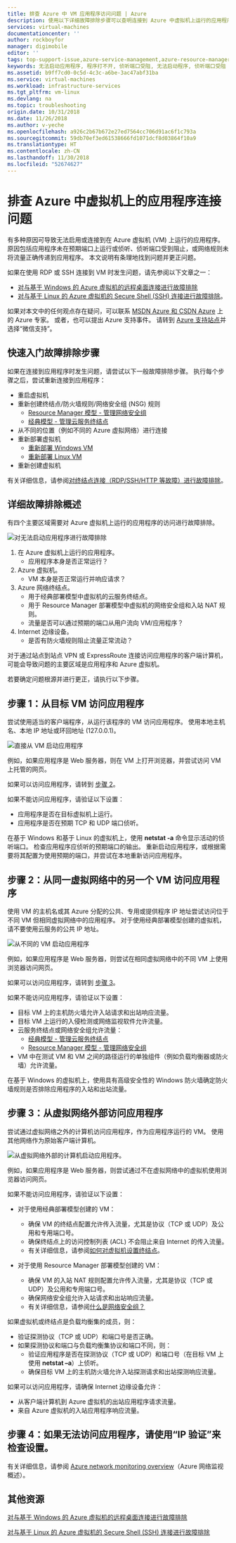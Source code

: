 ```yaml
---
title: 排查 Azure 中 VM 应用程序访问问题 | Azure
description: 使用以下详细故障排除步骤可以查明连接到 Azure 中虚拟机上运行的应用程序时遇到的问题。
services: virtual-machines
documentationcenter: ''
author: rockboyfor
manager: digimobile
editor: ''
tags: top-support-issue,azure-service-management,azure-resource-manager
keywords: 无法启动应用程序, 程序打不开, 侦听端口受阻, 无法启动程序, 侦听端口受阻
ms.assetid: b9ff7cd0-0c5d-4c3c-a6be-3ac47abf31ba
ms.service: virtual-machines
ms.workload: infrastructure-services
ms.tgt_pltfrm: vm-linux
ms.devlang: na
ms.topic: troubleshooting
origin.date: 10/31/2018
ms.date: 11/26/2018
ms.author: v-yeche
ms.openlocfilehash: a926c2b67b672e27ed7564cc706d91ac6f1c793a
ms.sourcegitcommit: 59db70ef3ed61538666fd1071dcf8d03864f10a9
ms.translationtype: HT
ms.contentlocale: zh-CN
ms.lasthandoff: 11/30/2018
ms.locfileid: "52674627"
---
```

# <a name="troubleshoot-application-connectivity-issues-on-virtual-machines-in-azure"></a>排查 Azure 中虚拟机上的应用程序连接问题

有多种原因可导致无法启用或连接到在 Azure 虚拟机 (VM) 上运行的应用程序。 原因包括应用程序未在预期端口上运行或侦听、侦听端口受到阻止，或网络规则未将流量正确传递到应用程序。 本文说明有条理地找到问题并更正问题。

如果在使用 RDP 或 SSH 连接到 VM 时发生问题，请先参阅以下文章之一：

* [对与基于 Windows 的 Azure 虚拟机的远程桌面连接进行故障排除](troubleshoot-rdp-connection.md)
* [对与基于 Linux 的 Azure 虚拟机的 Secure Shell (SSH) 连接进行故障排除](troubleshoot-ssh-connection.md)。

如果对本文中的任何观点存在疑问，可以联系 [MSDN Azure 和 CSDN Azure](https://www.azure.cn/support/forums/) 上的 Azure 专家。 或者，也可以提出 Azure 支持事件。 请转到 [Azure 支持站点](https://www.azure.cn/support/contact/)并选择“微信支持”。

## <a name="quick-start-troubleshooting-steps"></a>快速入门故障排除步骤
如果在连接到应用程序时发生问题，请尝试以下一般故障排除步骤。 执行每个步骤之后，尝试重新连接到应用程序：

* 重启虚拟机
* 重新创建终结点/防火墙规则/网络安全组 (NSG) 规则
  * [Resource Manager 模型 - 管理网络安全组](../../virtual-network/manage-network-security-group.md)
  * [经典模型 - 管理云服务终结点](../../cloud-services/cloud-services-enable-communication-role-instances.md)
* 从不同的位置（例如不同的 Azure 虚拟网络）进行连接
* 重新部署虚拟机
  * [重新部署 Windows VM](redeploy-to-new-node-windows.md)
  * [重新部署 Linux VM](redeploy-to-new-node-linux.md)
* 重新创建虚拟机

有关详细信息，请参阅[对终结点连接（RDP/SSH/HTTP 等故障）进行故障排除](https://social.msdn.microsoft.com/Forums/azure/538a8f18-7c1f-4d6e-b81c-70c00e25c93d/troubleshooting-endpoint-connectivity-rdpsshhttp-etc-failures?forum=WAVirtualMachinesforWindows)。

## <a name="detailed-troubleshooting-overview"></a>详细故障排除概述
有四个主要区域需要对 Azure 虚拟机上运行的应用程序的访问进行故障排除。

![对无法启动应用程序进行故障排除](./media/virtual-machines-common-troubleshoot-app-connection/tshoot_app_access1.png)

1. 在 Azure 虚拟机上运行的应用程序。
   * 应用程序本身是否正常运行？
2. Azure 虚拟机。
   * VM 本身是否正常运行并响应请求？
3. Azure 网络终结点。
   * 用于经典部署模型中虚拟机的云服务终结点。
   * 用于 Resource Manager 部署模型中虚拟机的网络安全组和入站 NAT 规则。
   * 流量是否可以通过预期的端口从用户流向 VM/应用程序？
4. Internet 边缘设备。
   * 是否有防火墙规则阻止流量正常流动？

对于通过站点到站点 VPN 或 ExpressRoute 连接访问应用程序的客户端计算机，可能会导致问题的主要区域是应用程序和 Azure 虚拟机。

若要确定问题根源并进行更正，请执行以下步骤。

## <a name="step-1-access-application-from-target-vm"></a>步骤 1：从目标 VM 访问应用程序
尝试使用适当的客户端程序，从运行该程序的 VM 访问应用程序。 使用本地主机名、本地 IP 地址或环回地址 (127.0.0.1)。

![直接从 VM 启动应用程序](./media/virtual-machines-common-troubleshoot-app-connection/tshoot_app_access2.png)

例如，如果应用程序是 Web 服务器，则在 VM 上打开浏览器，并尝试访问 VM 上托管的网页。

如果可以访问应用程序，请转到 [步骤 2](#step2)。

如果不能访问应用程序，请验证以下设置：

* 应用程序是否在目标虚拟机上运行。
* 应用程序是否在预期 TCP 和 UDP 端口侦听。

在基于 Windows 和基于 Linux 的虚拟机上，使用 **netstat -a** 命令显示活动的侦听端口。 检查应用程序应侦听的预期端口的输出。 重新启动应用程序，或根据需要将其配置为使用预期的端口，并尝试在本地重新访问应用程序。

<a name="step2"></a>
## <a name="step-2-access-application-from-another-vm-in-the-same-virtual-network"></a>步骤 2：从同一虚拟网络中的另一个 VM 访问应用程序
使用 VM 的主机名或其 Azure 分配的公共、专用或提供程序 IP 地址尝试访问位于不同 VM 但相同虚拟网络中的应用程序。 对于使用经典部署模型创建的虚拟机，请不要使用云服务的公共 IP 地址。

![从不同的 VM 启动应用程序](./media/virtual-machines-common-troubleshoot-app-connection/tshoot_app_access3.png)

例如，如果应用程序是 Web 服务器，则尝试在相同虚拟网络中的不同 VM 上使用浏览器访问网页。

如果可以访问应用程序，请转到 [步骤 3](#step3)。

如果不能访问应用程序，请验证以下设置：

* 目标 VM 上的主机防火墙允许入站请求和出站响应流量。
* 目标 VM 上运行的入侵检测或网络监视软件允许流量。
* 云服务终结点或网络安全组允许流量：
  * [经典模型 - 管理云服务终结点](../../cloud-services/cloud-services-enable-communication-role-instances.md)
  * [Resource Manager 模型 - 管理网络安全组](../../virtual-network/manage-network-security-group.md)
* VM 中在测试 VM 和 VM 之间的路径运行的单独组件（例如负载均衡器或防火墙）允许流量。

在基于 Windows 的虚拟机上，使用具有高级安全性的 Windows 防火墙确定防火墙规则是否排除应用程序的入站和出站流量。

<a name="step3"></a>
## <a name="step-3-access-application-from-outside-the-virtual-network"></a>步骤 3：从虚拟网络外部访问应用程序
尝试通过虚拟网络之外的计算机访问应用程序，作为应用程序运行的 VM。 使用其他网络作为原始客户端计算机。

![从虚拟网络外部的计算机启动应用程序。](./media/virtual-machines-common-troubleshoot-app-connection/tshoot_app_access4.png)

例如，如果应用程序是 Web 服务器，则尝试通过不在虚拟网络中的虚拟机使用浏览器访问网页。

如果不能访问应用程序，请验证以下设置：

* 对于使用经典部署模型创建的 VM：

  * 确保 VM 的终结点配置允许传入流量，尤其是协议（TCP 或 UDP）及公用和专用端口号。
  * 确保终结点上的访问控制列表 (ACL) 不会阻止来自 Internet 的传入流量。
  * 有关详细信息，请参阅[如何对虚拟机设置终结点](../windows/classic/setup-endpoints.md)。
* 对于使用 Resource Manager 部署模型创建的 VM：

  * 确保 VM 的入站 NAT 规则配置允许传入流量，尤其是协议（TCP 或 UDP）及公用和专用端口号。
  * 确保网络安全组允许入站请求和出站响应流量。
  * 有关详细信息，请参阅[什么是网络安全组？](../../virtual-network/security-overview.md)

如果虚拟机或终结点是负载均衡集的成员，则：

* 验证探测协议（TCP 或 UDP）和端口号是否正确。
* 如果探测协议和端口与负载均衡集协议和端口不同，则：
  * 验证应用程序是否在探测协议（TCP 或 UDP）和端口号（在目标 VM 上使用 **netstat –a**）上侦听。
  * 确保目标 VM 上的主机防火墙允许入站探测请求和出站探测响应流量。

如果可以访问应用程序，请确保 Internet 边缘设备允许：

* 从客户端计算机到 Azure 虚拟机的出站应用程序请求流量。
* 来自 Azure 虚拟机的入站应用程序响应流量。

## <a name="step-4-if-you-cannot-access-the-application-use-ip-verify-to-check-the-settings"></a>步骤 4：如果无法访问应用程序，请使用“IP 验证”来检查设置。 

有关详细信息，请参阅 [Azure network monitoring overview](/network-watcher/network-watcher-monitoring-overview)（Azure 网络监视概述）。 

## <a name="additional-resources"></a>其他资源
[对与基于 Windows 的 Azure 虚拟机的远程桌面连接进行故障排除](troubleshoot-rdp-connection.md)

[对与基于 Linux 的 Azure 虚拟机的 Secure Shell (SSH) 连接进行故障排除](troubleshoot-ssh-connection.md)

<!-- Update_Description: wording update, update link -->